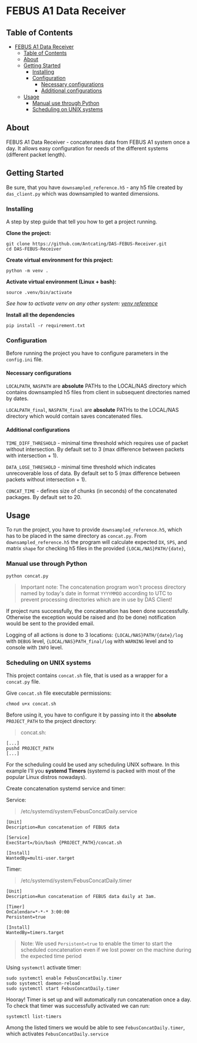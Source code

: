# FEBUS A1 Data Receiver

## Table of Contents

- [FEBUS A1 Data Receiver](#febus-a1-data-receiver)
  - [Table of Contents](#table-of-contents)
  - [About ](#about-)
  - [Getting Started ](#getting-started-)
    - [Installing](#installing)
    - [Configuration](#configuration)
      - [Necessary configurations](#necessary-configurations)
      - [Additional configurations](#additional-configurations)
  - [Usage ](#usage-)
    - [Manual use through Python](#manual-use-through-python)
    - [Scheduling on UNIX systems](#scheduling-on-unix-systems)

## About <a name = "about"></a>

FEBUS A1 Data Receiver - concatenates data from FEBUS A1 system once a day. It allows easy configuration for needs of the different systems (different packet length). 

## Getting Started <a name = "getting_started"></a>

Be sure, that you have `downsampled_reference.h5` - any h5 file created by `das_client.py` which was downsampled to wanted dimensions. 

### Installing

A step by step guide that tell you how to get a project running.

**Clone the project:**

```
git clone https://github.com/Antcating/DAS-FEBUS-Receiver.git
cd DAS-FEBUS-Receiver
```

**Create virtual environment for this project:**

```
python -m venv .
```
**Activate virtual environment (Linux + bash):**
```
source .venv/bin/activate
```
*See how to activate venv on any other system: [venv reference](https://docs.python.org/3/library/venv.html)*


**Install all the dependencies**

```
pip install -r requirement.txt
```

### Configuration

Before running the project you have to configure parameters in the `config.ini` file.

#### Necessary configurations

`LOCALPATH`, `NASPATH` are **absolute** PATHs to the LOCAL/NAS directory which contains downsampled h5 files from client in subsequent directories named by dates.

`LOCALPATH_final`, `NASPATH_final` are **absolute** PATHs to the LOCAL/NAS directory which would contain saves concatenated files.

#### Additional configurations

`TIME_DIFF_THRESHOLD` - minimal time threshold which requires use of packet without intersection. By default set to 3 (max difference between packets with intersection + 1).

`DATA_LOSE_THRESHOLD` - minimal time threshold which indicates unrecoverable loss of data. By default set to 5 (max difference between packets without intersection + 1).

`CONCAT_TIME` - defines size of chunks (in seconds) of the concatenated packages. By default set to 20.

## Usage <a name = "usage"></a>

To run the project, you have to provide `downsampled_reference.h5`, which has to be placed in the same directory as `concat.py`. From `downsampled_reference.h5` the program will calculate expected `DX`, `SPS`, and matrix `shape` for checking h5 files in the provided `{LOCAL/NAS}PATH/{date}`,

### Manual use through Python
```
python concat.py
```

> Important note: The concatenation program won't process directory named by today's date in format `YYYYMMDD` according to UTC to prevent processing directories which are in use by DAS Client!  

If project runs successfully, the concatenation has been done successfully. Otherwise the exception would be raised and (to be done) notification would be sent to the provided email.  

Logging of all actions is done to 3 locations: `{LOCAL/NAS}PATH/{date}/log` with `DEBUG` level, `{LOCAL/NAS}PATH_final/log` with `WARNING` level and to console with `INFO` level.

### Scheduling on UNIX systems

This project contains `concat.sh` file, that is used as a wrapper for a `concat.py` file. 

Give `concat.sh` file executable permissions:

```
chmod u+x concat.sh
```

Before using it, you have to configure it by passing into it the **absolute** `PROJECT_PATH` to the project directory:

> concat.sh:
```
[...]
pushd PROJECT_PATH
[...]
```

For the scheduling could be used any scheduling UNIX software. In this example I'll you **systemd Timers** (systemd is packed with most of the popular Linux distros nowadays).

Create concatenation systemd service and timer:

Service:

> /etc/systemd/system/FebusConcatDaily.service

```
[Unit]
Description=Run concatenation of FEBUS data

[Service]
ExecStart=/bin/bash {PROJECT_PATH}/concat.sh

[Install]
WantedBy=multi-user.target
```

Timer:

> /etc/systemd/system/FebusConcatDaily.timer
```
[Unit]
Description=Run concatenation of FEBUS data daily at 3am.

[Timer]
OnCalendar=*-*-* 3:00:00
Persistent=true

[Install]
WantedBy=timers.target
```

> Note: We used `Persistent=true` to enable the timer to start the scheduled concatenation even if we lost power on the machine during the expected time period

Using `systemctl` activate timer:

```
sudo systemctl enable FebusConcatDaily.timer
sudo systemctl daemon-reload
sudo systemctl start FebusConcatDaily.timer
```

Hooray! Timer is set up and will automatically run concatenation once a day. To check that timer was successfully activated we can run: 

```
systemctl list-timers
```

Among the listed timers we would be able to see `FebusConcatDaily.timer`, which activates `FebusConcatDaily.service`